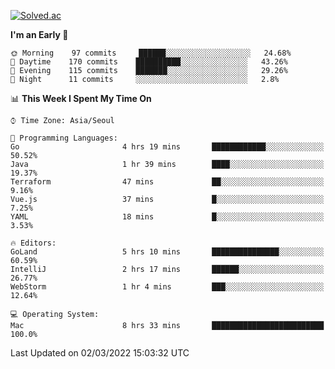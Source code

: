 [![Solved.ac](http://mazassumnida.wtf/api/v2/generate_badge?boj=kuckjwi)](https://solved.ac/kuckjwi)
<!--START_SECTION:waka-->
**I'm an Early 🐤** 

```text
🌞 Morning    97 commits     ██████░░░░░░░░░░░░░░░░░░░   24.68% 
🌆 Daytime    170 commits    ██████████░░░░░░░░░░░░░░░   43.26% 
🌃 Evening    115 commits    ███████░░░░░░░░░░░░░░░░░░   29.26% 
🌙 Night      11 commits     ░░░░░░░░░░░░░░░░░░░░░░░░░   2.8%

```


📊 **This Week I Spent My Time On** 

```text
⌚︎ Time Zone: Asia/Seoul

💬 Programming Languages: 
Go                       4 hrs 19 mins       ████████████░░░░░░░░░░░░░   50.52% 
Java                     1 hr 39 mins        ████░░░░░░░░░░░░░░░░░░░░░   19.37% 
Terraform                47 mins             ██░░░░░░░░░░░░░░░░░░░░░░░   9.16% 
Vue.js                   37 mins             █░░░░░░░░░░░░░░░░░░░░░░░░   7.25% 
YAML                     18 mins             █░░░░░░░░░░░░░░░░░░░░░░░░   3.53%

🔥 Editors: 
GoLand                   5 hrs 10 mins       ███████████████░░░░░░░░░░   60.59% 
IntelliJ                 2 hrs 17 mins       ██████░░░░░░░░░░░░░░░░░░░   26.77% 
WebStorm                 1 hr 4 mins         ███░░░░░░░░░░░░░░░░░░░░░░   12.64%

💻 Operating System: 
Mac                      8 hrs 33 mins       █████████████████████████   100.0%

```


 Last Updated on 02/03/2022 15:03:32 UTC
<!--END_SECTION:waka-->
